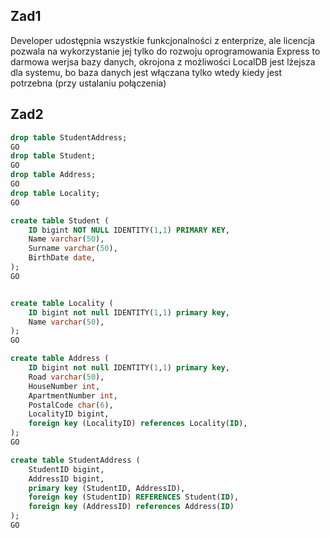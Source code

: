 


## Zad1
Developer udostępnia wszystkie funkcjonalności z enterprize, ale licencja pozwala na wykorzystanie jej tylko do rozwoju oprogramowania
Express to darmowa werjsa bazy danych, okrojona z możliwości
LocalDB jest lżejsza dla systemu, bo baza danych jest włączana tylko wtedy kiedy jest potrzebna (przy ustalaniu połączenia)

## Zad2
```sql
drop table StudentAddress; 
GO
drop table Student; 
GO
drop table Address; 
GO
drop table Locality; 
GO

create table Student (
	ID bigint NOT NULL IDENTITY(1,1) PRIMARY KEY,
	Name varchar(50),
	Surname varchar(50),
	BirthDate date,
);
GO 


create table Locality (
	ID bigint not null IDENTITY(1,1) primary key,
	Name varchar(50),
);
GO

create table Address (
	ID bigint not null IDENTITY(1,1) primary key,
	Road varchar(50),
	HouseNumber int,
	ApartmentNumber int,
	PostalCode char(6),
	LocalityID bigint,
	foreign key (LocalityID) references Locality(ID),
);
GO

create table StudentAddress (
    StudentID bigint,
    AddressID bigint,
    primary key (StudentID, AddressID),
    foreign key (StudentID) REFERENCES Student(ID),
    foreign key (AddressID) references Address(ID)
);
GO


```
